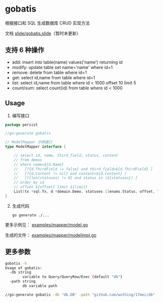 gobatis
================================================================================

根据接口和 SQL 生成数据库 CRUD 实现方法

文档 [slide/gobatis.slide](slide/gobatis.slide)（暂时未更新）

支持 6 种操作
--------------------------------------------------------------------------------

* add: insert into table(name) values('name') returning id
* modify: update table set name='name' where id=1
* remove: delete from table where id=1
* get: select id,name from table where id=1
* list: select id,name from table where id < 1000 offset 10 limit 5
* count/sum: select count(id) from table where id < 1000


Usage
--------------------------------------------------------------------------------

1. 编写接口

```go
package persist

//go:generate gobatis

// ModelMapper 示例接口
type ModelMapper interface {

	// select id, name, third_field, status, content
	// from demos
	// where name=${d.Name}
	//   [?{d.ThirdField != false} and third_field=${d.ThirdField} ]
	//   [?{d.Content != nil} and content=${d.Content} ]
	//   [?{len(statuses) != 0} and status in (${statuses}) ]
	// order by id
	// offset ${offset} limit ${limit}
	List(tx *sql.Tx, d *domain.Demo, statuses []enums.Status, offset, limit int) ([]*domain.Demo, error)
}
```

2. 生成代码

    `go generate ./...`

更多示例见： [examples/mapper/model.go](examples/mapper/model.go)

生成的文件： [examples/mapper/modelimpl.go](examples/mapper/modelimpl.go)


更多参数
--------------------------------------------------------------------------------

```sh
gobatis -h
Usage of gobatis:
  -db string
    	variable to Query/QueryRow/Exec (default "db")
  -path string
    	db variable path

//go:generate gobatis -db "db.DB" -path "github.com/wothing/17mei/db"
```
